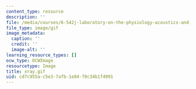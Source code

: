 ```yaml
---
content_type: resource
description: ''
file: /media/courses/6-542j-laboratory-on-the-physiology-acoustics-and-perception-of-speech-fall-2005/cd7c955ac5e37afb1e84f0c34b1f4991_xray.gif
file_type: image/gif
image_metadata:
  caption: ''
  credit: ''
  image-alt: ''
learning_resource_types: []
ocw_type: OCWImage
resourcetype: Image
title: xray.gif
uid: cd7c955a-c5e3-7afb-1e84-f0c34b1f4991
---
```


